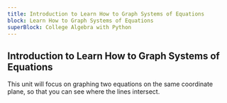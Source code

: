 ```yaml
---
title: Introduction to Learn How to Graph Systems of Equations
block: Learn How to Graph Systems of Equations
superBlock: College Algebra with Python
---
```


## Introduction to Learn How to Graph Systems of Equations

This unit will focus on graphing two equations on the same coordinate plane, so that you can see where the lines intersect.
